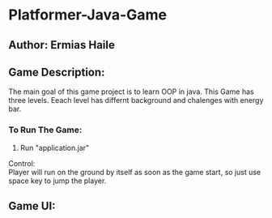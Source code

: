 # Platformer-Java-Game
## Author: Ermias Haile 


## Game Description:
The main goal of this game project is to learn OOP in java. This Game has three levels. Eeach level has differnt background and chalenges with energy bar.  <br/>

### To Run The Game:
1. Run "application.jar" <br/>


Control: <br/>
Player will run on the ground by itself as soon as the game start, so just use space key to jump the player.


## Game UI: 





